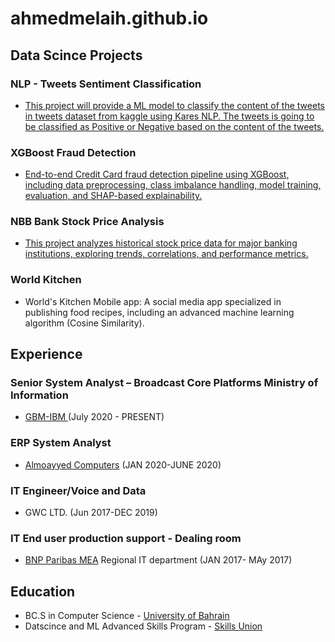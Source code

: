 # ahmedmelaih.github.io

## Data Scince Projects
### NLP - Tweets Sentiment Classification
- [This project will provide a ML model to classify the content of the tweets in tweets dataset from kaggle using Kares NLP. The tweets is going to be classified as Positive or Negative based on the content of the tweets. ]([https://github.com/AhmedMelaih/NLP/blob/main/NLP%20Tweets%20Good%20Bad.ipynb](https://github.com/AhmedMelaih/NLP_Tweets_Sentiment_Classification))

### XGBoost Fraud Detection
- [End-to-end Credit Card fraud detection pipeline using XGBoost, including data preprocessing, class imbalance handling, model training, evaluation, and SHAP-based explainability.  ](https://github.com/AhmedMelaih/NLP/blob/main/NLP%20Tweets%20Good%20Bad.ipynb)

### NBB Bank Stock Price Analysis
- [This project analyzes historical stock price data for major banking institutions, exploring trends, correlations, and performance metrics.]([https://github.com/AhmedMelaih/NLP/blob/main/NLP%20Tweets%20Good%20Bad.ipynb](https://github.com/AhmedMelaih/Bank_Stock_Price_Analysis_For_GitHub))

### World Kitchen 
- World's Kitchen Mobile app: A social media app specialized in publishing food recipes, including an advanced machine learning algorithm (Cosine Similarity).


## Experience

### Senior System Analyst – Broadcast Core Platforms Ministry of Information  
- [GBM-IBM ](https://www.gbmme.com)   (July 2020 - PRESENT)

### ERP System Analyst
- [Almoayyed Computers](https://acme.tech/)  (JAN 2020-JUNE 2020)

### IT Engineer/Voice and Data 
- GWC LTD.  (Jun 2017-DEC 2019)

### IT End user production support - Dealing room
- [BNP Paribas MEA](https://mea.bnpparibas.com/en/our-geographies/bahrain/) Regional IT department  (JAN 2017- MAy 2017)





## Education
- BC.S in Computer Science - [University of Bahrain](https://www.uob.edu.bh/)
- Datscince and ML Advanced Skills Program - [Skills Union](https://skillsunion.com/)
  


